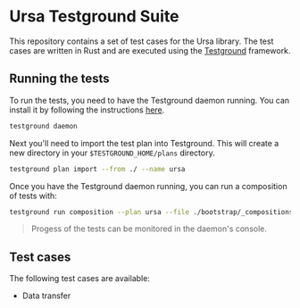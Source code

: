 # Ursa Testground Suite

This repository contains a set of test cases for the Ursa library. The test cases are written in Rust and are executed using the [Testground](https://github.com) framework.

## Running the tests

To run the tests, you need to have the Testground daemon running. You can install it by following the instructions [here](https://docs.testground.ai/getting-started/installation).

```bash
testground daemon
```

Next you'll need to import the test plan into Testground. This will create a new directory in your `$TESTGROUND_HOME/plans` directory.

```bash
testground plan import --from ./ --name ursa
```

Once you have the Testground daemon running, you can run a composition of tests with:

```bash
testground run composition --plan ursa --file ./bootstrap/_compositions/rust.toml
```

> Progess of the tests can be monitored in the daemon's console.

## Test cases

The following test cases are available:
- Data transfer
